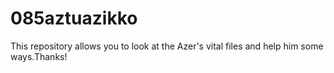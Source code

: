 # 085aztuazikko
This repository allows you to look at the Azer's vital files and help him some ways.Thanks!
